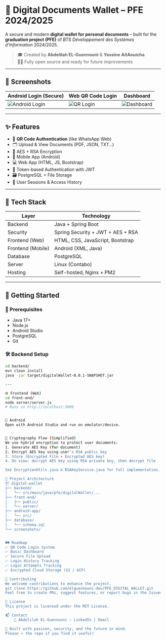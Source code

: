 # 📁 Digital Documents Wallet – PFE 2024/2025

A secure and modern **digital wallet for personal documents** – built for the **graduation project (PFE)** of *BTS Développement des Systèmes d'Information* 2024/2025.

> 🎓 Created by **Abdelilah EL-Guennouni** & **Yassine AitAouicha**  
> 👨‍💻 Fully open source and ready for future improvements

---

## 📸 Screenshots

| Android Login (Secure) | Web QR Code Login | Dashboard |
|------------------------|-------------------|-----------|
| ![Android Login](screenshots/android-login.png) | ![QR Login](screenshots/web-qr-login.png) | ![Dashboard](screenshots/dashboard.png) |

---

## ✨ Features

- 🔐 **QR Code Authentication** (like WhatsApp Web)
- 🗂️ Upload & View Documents (PDF, JSON, TXT…)
- 🧠 AES + RSA Encryption
- 📱 Mobile App (Android)
- 💻 Web App (HTML, JS, Bootstrap)
- 🔐 Token-based Authentication with JWT
- 🗃️ PostgreSQL + File Storage
- 👤 User Sessions & Access History

---

## 🧱 Tech Stack

| Layer | Technology |
|-------|------------|
| Backend | Java + Spring Boot |
| Security | Spring Security + JWT + AES + RSA |
| Frontend (Web) | HTML, CSS, JavaScript, Bootstrap |
| Frontend (Mobile) | Android (XML, Java) |
| Database | PostgreSQL |
| Server | Linux (Contabo) |
| Hosting | Self-hosted, Nginx + PM2 |

---

## 🚀 Getting Started

### 🔧 Prerequisites

- Java 17+
- Node.js
- Android Studio
- PostgreSQL
- Git

### 🛠️ Backend Setup

```bash
cd backend/
mvn clean install
java -jar target/digitalWallet-0.0.1-SNAPSHOT.jar

---

🌐 Frontend (Web)
cd front-end/
node server/server.js
# Runs on http://localhost:3000


📱 Android
Open with Android Studio and run on emulator/device.


🧠 Cryptography Flow (Simplified)
We use hybrid encryption to protect user documents:
1. Generate AES Key (for document)
2. Encrypt AES key using user's RSA public key
3. Store (Encrypted File + Encrypted AES key)
4. On view: decrypt AES key using RSA private key, then decrypt file

See EncryptionUtils.java & RSAKeyService.java for full implementation.

🧩 Project Architecture
📦 digital-wallet
├── backend/
│   └── src/main/java/pfe/digitalWallet/...
├── front-end/
│   ├── public/
│   └── server/
├── android-app/
│   └── src/
├── database/
│   └── schema.sql
└── screenshots/


🛤 Roadmap
✅ QR Code Login System
✅ Basic Dashboard
✅ Secure File Upload
✅ Login History Tracking
✅ Login Attempts Tracking
✅ Encrypted Cloud Storage (S3 / GCP)

🤝 Contributing
We welcome contributions to enhance the project.
git clone https://github.com/elguennouni-dev/PFE_DIGITAL_WALLET.git
Feel free to create PRs, suggest features, or report bugs in the Issues tab.

📄 License
This project is licensed under the MIT License.

📬 Contact
    💼 Abdelilah EL-Guennouni – LinkedIn | Email

🧠 Built with passion, security, and the future in mind.
Please ⭐ the repo if you find it useful!
